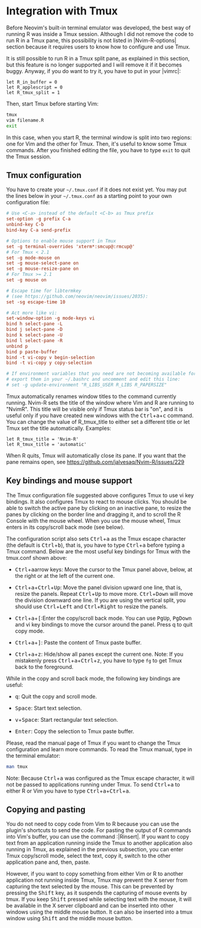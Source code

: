 # Integration with Tmux

Before Neovim's built-in terminal emulator was developed, the best way of
running R was inside a Tmux session. Although I did not remove the code to run
R in a Tmux pane, this possibility is not listed in |Nvim-R-options| section
because it requires users to know how to configure and use Tmux.

It is still possible to run R in a Tmux split pane, as explained in this
section, but this feature is no longer supported and I will remove it if it
becomes buggy. Anyway, if you do want to try it, you have to put in your
|vimrc|:

```vim
let R_in_buffer = 0
let R_applescript = 0
let R_tmux_split = 1
```

Then, start Tmux before starting Vim:

```sh
tmux
vim filename.R
exit
```

In this case, when you start R, the terminal window is split into two regions:
one for Vim and the other for Tmux. Then, it's useful to know some Tmux
commands. After you finished editing the file, you have to type `exit` to quit
the Tmux session.


## Tmux configuration

You have to create your `~/.tmux.conf` if it does not exist yet. You may put
the lines below in your `~/.tmux.conf` as a starting point to your own
configuration file:

```tmux.conf
# Use <C-a> instead of the default <C-b> as Tmux prefix
set-option -g prefix C-a
unbind-key C-b
bind-key C-a send-prefix

# Options to enable mouse support in Tmux
set -g terminal-overrides 'xterm*:smcup@:rmcup@'
# For Tmux < 2.1
set -g mode-mouse on
set -g mouse-select-pane on
set -g mouse-resize-pane on
# For Tmux >= 2.1
set -g mouse on

# Escape time for libtermkey
# (see https://github.com/neovim/neovim/issues/2035):
set -sg escape-time 10

# Act more like vi:
set-window-option -g mode-keys vi
bind h select-pane -L
bind j select-pane -D
bind k select-pane -U
bind l select-pane -R
unbind p
bind p paste-buffer
bind -t vi-copy v begin-selection
bind -t vi-copy y copy-selection

# If environment variables that you need are not becoming available for R,
# export them in your ~/.bashrc and uncomment and edit this line:
# set -g update-environment "R_LIBS_USER R_LIBS R_PAPERSIZE"
```

Tmux automatically renames window titles to the command currently running.
Nvim-R sets the title of the window where Vim and R are running to "NvimR".
This title will be visible only if Tmux status bar is "on", and it is useful
only if you have created new windows with the
<kbd>Ctrl</kbd>+<kbd>a</kbd>+<kbd>c</kbd> command. You can change the value of
R_tmux_title to either set a different title or let Tmux set the title
automatically. Examples:

```vim
let R_tmux_title = 'Nvim-R'
let R_tmux_title = 'automatic'
```

When R quits, Tmux will automatically close its pane. If you want that the
pane remains open, see <https://github.com/jalvesaq/Nvim-R/issues/229>


## Key bindings and mouse support

The Tmux configuration file suggested above configures Tmux to use vi key
bindings. It also configures Tmux to react to mouse clicks. You should be able
to switch the active pane by clicking on an inactive pane, to resize the panes
by clicking on the border line and dragging it, and to scroll the R Console
with the mouse wheel. When you use the mouse wheel, Tmux enters in its
copy/scroll back mode (see below).

The configuration script also sets <kbd>Ctrl</kbd>+<kbd>a</kbd> as the Tmux
escape character (the default is <kbd>Ctrl</kbd>+<kbd>b</kbd>), that is, you have
to type <kbd>Ctrl</kbd>+<kbd>a</kbd> before typing a Tmux command. Below are the
most useful key bindings for Tmux with the tmux.conf shown above:

- <kbd>Ctrl</kbd>+<kbd>a</kbd>arrow keys: Move the cursor to the Tmux panel
  above, below, at the right or at the left of the current one.

- <kbd>Ctrl</kbd>+<kbd>a</kbd>+<kbd>Ctrl</kbd>+<kbd>Up</kbd>: Move the panel
  division upward one line, that is, resize the panels. Repeat
  <kbd>Ctrl</kbd>+<kbd>Up</kbd> to move more. <kbd>Ctrl</kbd>+<kbd>Down</kbd>
  will move the division downward one line. If you are using the vertical
  split, you should use <kbd>Ctrl</kbd>+<kbd>Left</kbd> and
  <kbd>Ctrl</kbd>+<kbd>Right</kbd> to resize the panels.

- <kbd>Ctrl</kbd>+<kbd>a</kbd>+<kbd>[</kbd>:Enter the copy/scroll back mode.
  You can use <kbd>PgUp</kbd>, <kbd>PgDown</kbd> and vi key bindings to move
  the cursor around the panel. Press q to quit copy mode.

- <kbd>Ctrl</kbd>+<kbd>a</kbd>+<kbd>]</kbd>: Paste the content of Tmux paste
  buffer.

- <kbd>Ctrl</kbd>+<kbd>a</kbd>+<kbd>z</kbd>: Hide/show all panes except the
  current one. Note: If you mistakenly press
  <kbd>Ctrl</kbd>+<kbd>a</kbd>+<kbd>Ctrl</kbd>+<kbd>z</kbd>, you have to type
  `fg` to get Tmux back to the foreground.

While in the copy and scroll back mode, the following key bindings are useful:

- <kbd>q</kbd>: Quit the copy and scroll mode.

- <kbd>Space</kbd>: Start text selection.

- <kbd>v</kbd>+<kbd>Space</kbd>: Start rectangular text selection.

- <kbd>Enter</kbd>: Copy the selection to Tmux paste buffer.

Please, read the manual page of Tmux if you want to change the Tmux
configuration and learn more commands. To read the Tmux manual, type in the
terminal emulator:

```sh
man tmux
```

Note: Because <kbd>Ctrl</kbd>+<kbd>a</kbd> was configured as the Tmux escape
character, it will not be passed to applications running under Tmux. To send
<kbd>Ctrl</kbd>+<kbd>a</kbd> to either R or Vim you have to type
<kbd>Ctrl</kbd>+<kbd>a</kbd>+<kbd>Ctrl</kbd>+<kbd>a</kbd>.


## Copying and pasting

You do not need to copy code from Vim to R because you can use the plugin's
shortcuts to send the code. For pasting the output of R commands into Vim's
buffer, you can use the command :|Rinsert|. If you want to copy text from an
application running inside the Tmux to another application also running in
Tmux, as explained in the previous subsection, you can enter Tmux copy/scroll
mode, select the text, copy it, switch to the other application pane and,
then, paste.

However, if you want to copy something from either Vim or R to another
application not running inside Tmux, Tmux may prevent the X server from
capturing the text selected by the mouse. This can be prevented by pressing
the <kbd>Shift</kbd> key, as it suspends the capturing of mouse events by
tmux. If you keep <kbd>Shift</kbd> pressed while selecting text with the
mouse, it will be available in the X server clipboard and can be inserted into
other windows using the middle mouse button. It can also be inserted into a
tmux window using <kbd>Shift</kbd> and the middle mouse button.
